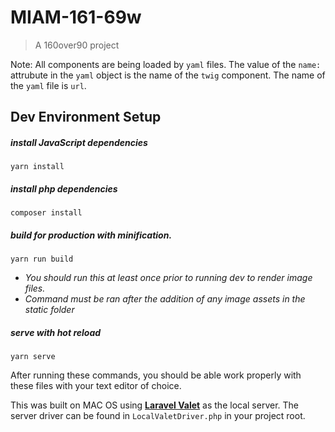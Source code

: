 # MIAM-161-69w

> A 160over90 project

Note: All components are being loaded by `yaml` files. The value of the `name:` attrubute in the `yaml` object is the name of the `twig` component. The name of the `yaml` file is `url`.

## Dev Environment Setup

##### install JavaScript dependencies

`yarn install`

##### install php dependencies

`composer install`

##### build for production with minification.

`yarn run build`

- _You should run this at least once prior to running dev to render image files._
- _Command must be ran after the addition of any image assets in the static folder_

##### serve with hot reload

`yarn serve`

After running these commands, you should be able work properly with these files with your text editor of choice.

This was built on MAC OS using [**Laravel Valet**](https://laravel.com/docs/5.6/valet) as the local server. The server driver can be found in `LocalValetDriver.php` in your project root.
